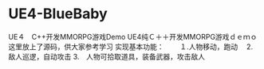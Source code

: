 # UE4-BlueBaby
UE４　C++开发MMORPG游戏Demo
UE4纯Ｃ＋＋开发MMORPG游戏ｄｅｍｏ
这里放上了源码，供大家参考学习
实现基本功能：
　　１.人物移动，跑动
  　2.敌人巡逻，自动攻击
   3.　人物可拾取道具，装备武器，攻击敌人
